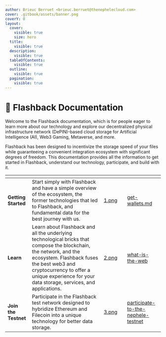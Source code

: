 ```yaml
---
author: Brieuc Berruet <brieuc.berruet@thenephelecloud.com>
cover: .gitbook/assets/banner.png
coverY: 0
layout:
  cover:
    visible: true
    size: hero
  title:
    visible: true
  description:
    visible: true
  tableOfContents:
    visible: true
  outline:
    visible: true
  pagination:
    visible: true
---
```


# 📄 Flashback Documentation

Welcome to the Flashback documentation, which is for people eager to learn more about our technology and explore our decentralized physical infrastructure network (DePIN)-based cloud storage for Artificial Intelligence (AI), Web3 Gaming, Metaverse, and more.

Flashback has been designed to incentivize the storage speed of your files while guaranteeing a convenient integration ecosystem with significant degrees of freedom. This documentation provides all the information to get started in Flashback, understand our technology, participate, and build with it.

<table data-view="cards"><thead><tr><th></th><th></th><th data-hidden data-card-cover data-type="files"></th><th data-hidden></th><th data-hidden data-card-target data-type="content-ref"></th></tr></thead><tbody><tr><td><strong>Getting Started</strong></td><td>Start simply with Flashback and have a simple overview of the ecosystem, the former technologies that led to Flashback, and fundamental data for the best journey with us.</td><td><a href=".gitbook/assets/1.png">1.png</a></td><td></td><td><a href="getting-started/get-wallets.md">get-wallets.md</a></td></tr><tr><td><strong>Learn</strong></td><td>Learn about Flashback and all the underlying technological bricks that compose the blockchain, the network, and the ecosystem. Flashback fuses the best web3 and cryptocurrency to offer a unique experience for your data storage, services, and applications.</td><td><a href=".gitbook/assets/2.png">2.png</a></td><td></td><td><a href="learn/what-is-the-web/">what-is-the-web</a></td></tr><tr><td><strong>Join the Testnet</strong></td><td>Participate in the Flashback test network designed to hybridize Ethereum and Filecoin into a unique technology for better data storage.</td><td><a href=".gitbook/assets/3.png">3.png</a></td><td></td><td><a href="prototype-v1/participate-to-the-nephele-testnet/">participate-to-the-nephele-testnet</a></td></tr></tbody></table>
